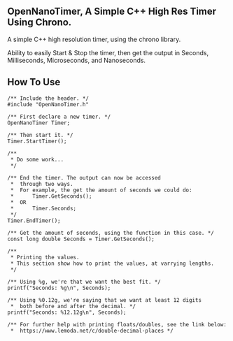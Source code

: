 ## OpenNanoTimer, A Simple C++ High Res Timer Using Chrono.
A simple C++ high resolution timer, using the chrono library.

Ability to easily Start & Stop the timer, then get the output in
Seconds, Milliseconds, Microseconds, and Nanoseconds.

## How To Use
~~~~
/** Include the header. */
#include "OpenNanoTimer.h"

/** First declare a new timer. */
OpenNanoTimer Timer;

/** Then start it. */
Timer.StartTimer();

/**
 * Do some work...
 */

/** End the timer. The output can now be accessed
 *  through two ways.
 *  For example, the get the amount of seconds we could do:
 *      Timer.GetSeconds();
 *  OR
 *      Timer.Seconds;
 */
Timer.EndTimer();

/** Get the amount of seconds, using the function in this case. */
const long double Seconds = Timer.GetSeconds();

/**
 * Printing the values.
 * This section show how to print the values, at varrying lengths.
 */

/** Using %g, we're that we want the best fit. */
printf("Seconds: %g\n", Seconds);

/** Using %0.12g, we're saying that we want at least 12 digits
 *  both before and after the decimal. */
printf("Seconds: %12.12g\n", Seconds);

/** For further help with printing floats/doubles, see the link below:
 *  https://www.lemoda.net/c/double-decimal-places */
~~~~
